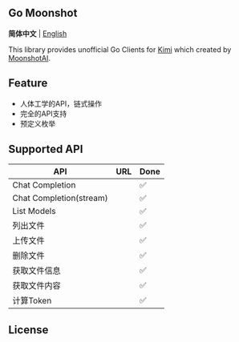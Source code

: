 ## Go Moonshot

**简体中文** | [English](README.md)

This library provides unofficial Go Clients for [Kimi](https://kimi.moonshot.cn) which created by [MoonshotAI](https://moonshot.cn).

## Feature

- 人体工学的API，链式操作
- 完全的API支持
- 预定义枚举

## Supported API

| API                     | URL | Done |
|-------------------------|-----|------|
| Chat Completion         |     | ✅    |
| Chat Completion(stream) |     | ✅    |
| List Models             |     | ✅    |
| 列出文件                    |     | ✅    |
| 上传文件                    |     | ✅    |
| 删除文件                    |     | ✅    |
| 获取文件信息                  |     | ✅    |
| 获取文件内容                  |     | ✅    |
| 计算Token                 |     | ✅    |

## License
